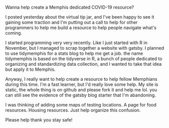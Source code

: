 Wanna help create a Memphis dedicated COVID-19 resource?

I posted yesterday about the virtual tip jar, and I've been happy to see it gaining some traction and I'm putting out a call to help for other programmers to help me build a resource to help people navigate what's coming.

I started programming very very recently. Like I just started with R in November, but I managed to scrap together a website with gatsby. I planned to use tidymemphis for a stats blog to help me get a job. the name tidymemphis is based on the tidyverse in R, a bunch of people dedicated to organizing and standardizing data collection, and I wanted to take that idea but apply it to Memphis.

Anyway, I really want to help create a resource to help fellow Memphians during this time. I'm a fast learner, but I'd really love some help. My site is static, the whole thing is on github and please fork it and help me lol. you can still see the evidence of the gatsby blog starter that I'm abandoning.

I was thinking of adding some maps of testing locations. A page for food resources. Housing resources. Just help organize this confusion.

Please help thank you stay safe!

